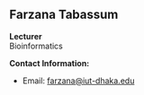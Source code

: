 ## Farzana Tabassum  
**Lecturer**  
Bioinformatics  

**Contact Information:**  
- Email: [farzana@iut-dhaka.edu](mailto:farzana@iut-dhaka.edu)
